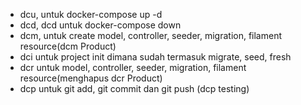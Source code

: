 * dcu, untuk docker-compose up -d
* dcd, dcd untuk docker-compose down
* dcm, untuk create model, controller, seeder, migration, filament resource(dcm Product)
* dci untuk project init dimana sudah termasuk migrate, seed, fresh
* dcr untuk model, controller, seeder, migration, filament resource(menghapus dcr Product)
* dcp untuk git add, git commit dan git push (dcp testing)